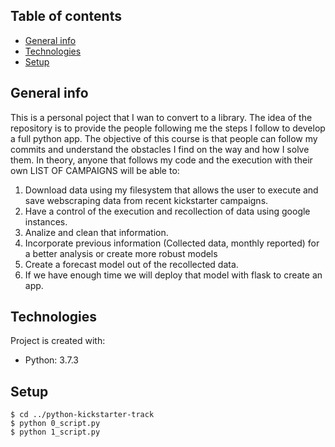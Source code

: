 ## Table of contents
* [General info](#general-info)
* [Technologies](#technologies)
* [Setup](#setup)

## General info
This is a personal poject that I wan to convert to a library. The idea of the repository
is to provide the people following me the steps I follow to develop a full python app.
The objective of this course is that people can follow my commits and understand the obstacles I find
on the way and how I solve them. In theory, anyone that follows my code and the execution
with their own LIST OF CAMPAIGNS will be able to:

1. Download data using my filesystem that allows the user to execute and save webscraping data from
recent kickstarter campaigns.
2. Have a control of the execution and recollection of data using google instances.
3. Analize and clean that information.
4. Incorporate previous information (Collected data, monthly reported) for a better analysis or create more robust models
5. Create a forecast model out of the recollected data.
6. If we have enough time we will deploy that model with flask to create an app.

## Technologies
Project is created with:
* Python: 3.7.3

## Setup


```
$ cd ../python-kickstarter-track
$ python 0_script.py
$ python 1_script.py
```

